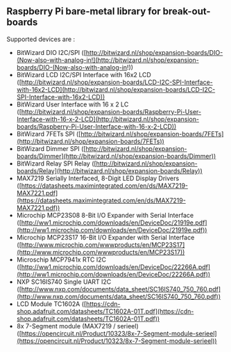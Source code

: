 ## Raspberry Pi bare-metal library for break-out-boards ##

Supported devices are :

- BitWizard DIO I2C/SPI ([http://bitwizard.nl/shop/expansion-boards/DIO-(Now-also-with-analog-in!](http://bitwizard.nl/shop/expansion-boards/DIO-(Now-also-with-analog-in!))
- BitWizard LCD I2C/SPI Interface with 16x2 LCD ([http://bitwizard.nl/shop/expansion-boards/LCD-I2C-SPI-Interface-with-16x2-LCD](http://bitwizard.nl/shop/expansion-boards/LCD-I2C-SPI-Interface-with-16x2-LCD))
- BitWizard User Interface with 16 x 2 LC ([http://bitwizard.nl/shop/expansion-boards/Raspberry-Pi-User-Interface-with-16-x-2-LCD](http://bitwizard.nl/shop/expansion-boards/Raspberry-Pi-User-Interface-with-16-x-2-LCD))
- BitWizard 7FETs SPI ([http://bitwizard.nl/shop/expansion-boards/7FETs](http://bitwizard.nl/shop/expansion-boards/7FETs))
- BitWizard Dimmer SPI ([http://bitwizard.nl/shop/expansion-boards/Dimmer](http://bitwizard.nl/shop/expansion-boards/Dimmer))
- BitWizard Relay SPI Relay ([http://bitwizard.nl/shop/expansion-boards/Relay](http://bitwizard.nl/shop/expansion-boards/Relay))
- MAX7219 Serially Interfaced, 8-Digit LED Display Drivers ([https://datasheets.maximintegrated.com/en/ds/MAX7219-MAX7221.pdf](https://datasheets.maximintegrated.com/en/ds/MAX7219-MAX7221.pdf))
- Microchip MCP23S08 8-Bit I/O Expander with Serial Interface ([http://ww1.microchip.com/downloads/en/DeviceDoc/21919e.pdf](http://ww1.microchip.com/downloads/en/DeviceDoc/21919e.pdf)) 
- Microchip MCP23S17 16-Bit I/O Expander with Serial Interface ([http://www.microchip.com/wwwproducts/en/MCP23S17](http://www.microchip.com/wwwproducts/en/MCP23S17))
- Microschip MCP7941x RTC I2C ([http://ww1.microchip.com/downloads/en/DeviceDoc/22266A.pdf](http://ww1.microchip.com/downloads/en/DeviceDoc/22266A.pdf))
- NXP SC16IS740 Single UART I2C ([http://www.nxp.com/documents/data_sheet/SC16IS740_750_760.pdf](http://www.nxp.com/documents/data_sheet/SC16IS740_750_760.pdf))
- LCD Module TC1602A ([https://cdn-shop.adafruit.com/datasheets/TC1602A-01T.pdf](https://cdn-shop.adafruit.com/datasheets/TC1602A-01T.pdf))
- 8x 7-Segment module (MAX7219 / serieel) ([https://opencircuit.nl/Product/10323/8x-7-Segment-module-serieel](https://opencircuit.nl/Product/10323/8x-7-Segment-module-serieel))
